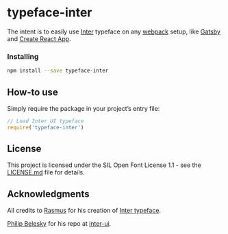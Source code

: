 # typeface-inter

The intent is to easily use [Inter](https://github.com/rsms/inter/) typeface on any [webpack](https://github.com/webpack) setup, like [Gatsby](https://github.com/gatsbyjs/gatsby) and [Create React App](https://github.com/facebook/create-react-app).


### Installing
```bash
npm install --save typeface-inter
```

## How-to use

Simply require the package in your project’s entry file:
```javascript
// Load Inter UI typeface
require('typeface-inter')
```

## License

This project is licensed under the SIL Open Font License 1.1 - see the [LICENSE.md](LICENSE.md) file for details.

## Acknowledgments

All credits to [Rasmus](https://github.com/rsms) for his creation of [Inter typeface](https://github.com/rsms/inter).

[Philip Belesky](https://github.com/philipbelesky) for his repo at [inter-ui](https://github.com/philipbelesky/inter-ui).
